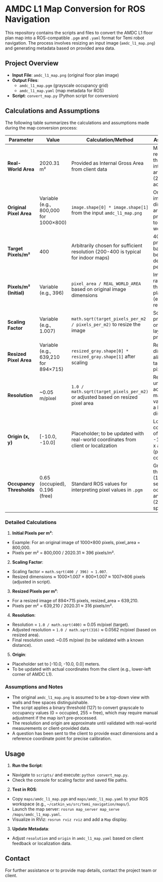 # AMDC L1 Map Conversion for ROS Navigation

This repository contains the scripts and files to convert the AMDC L1 floor plan map into a ROS-compatible `.pgm` and `.yaml` format for Temi robot navigation. The process involves resizing an input image (`amdc_l1_map.png`) and generating metadata based on provided area data.

## Project Overview

- **Input File**: `amdc_l1_map.png` (original floor plan image)
- **Output Files**:
  - `amdc_l1_map.pgm` (grayscale occupancy grid)
  - `amdc_l1_map.yaml` (map metadata for ROS)
- **Script**: `convert_map.py` (Python script for conversion)

## Calculations and Assumptions

The following table summarizes the calculations and assumptions made during the map conversion process:

| **Parameter**            | **Value**                             | **Calculation/Method**                                                             | **Assumptions**                                                             |
| ------------------------ | ------------------------------------- | ---------------------------------------------------------------------------------- | --------------------------------------------------------------------------- |
| **Real-World Area**      | 2020.31 m²                            | Provided as Internal Gross Area from client data                                   | Map represents the full internal gross area (2020.31 m²) accurately.        |
| **Original Pixel Area**  | Variable (e.g., 800,000 for 1000×800) | `image.shape[0] * image.shape[1]` from the input `amdc_l1_map.png`                 | Original image dimensions are proportional to the real-world area.          |
| **Target Pixels/m²**     | 400                                   | Arbitrarily chosen for sufficient resolution (200-400 is typical for indoor maps)  | 400 pixels/m² provides a balance between detail and performance.            |
| **Pixels/m² (Initial)**  | Variable (e.g., 396)                  | `pixel_area / REAL_WORLD_AREA` based on original image dimensions                  | Image aspect ratio reflects the floor plan's shape (e.g., rectangular).     |
| **Scaling Factor**       | Variable (e.g., 1.007)                | `math.sqrt(target_pixels_per_m2 / pixels_per_m2)` to resize the image              | Scaling preserves the original layout's proportions.                        |
| **Resized Pixel Area**   | Variable (e.g., 639,210 for 894×715)  | `resized_gray.shape[0] * resized_gray.shape[1]` after scaling                      | Resized dimensions align with the target 400 pixels/m².                     |
| **Resolution**           | ~0.05 m/pixel                         | `1.0 / math.sqrt(target_pixels_per_m2)` or adjusted based on resized pixel area    | Resolution is uniform across the map; validated with a known distance.      |
| **Origin (x, y)**        | [-10.0, -10.0]                        | Placeholder; to be updated with real-world coordinates from client or localization | Lower-left corner is offset by -10m in both x and y (pending confirmation). |
| **Occupancy Thresholds** | 0.65 (occupied), 0.196 (free)         | Standard ROS values for interpreting pixel values in `.pgm`                        | Grayscale thresholding (127) separates occupied (0) and free (255) spaces.  |

### Detailed Calculations

1. **Initial Pixels per m²**:

- Example: For an original image of 1000×800 pixels, pixel_area = 800,000.
- Pixels per m² = 800,000 / 2020.31 ≈ 396 pixels/m².

2. **Scaling Factor**:

- Scaling factor = `math.sqrt(400 / 396) ≈ 1.007`.
- Resized dimensions ≈ 1000×1.007 × 800×1.007 ≈ 1007×806 pixels (adjusted in script).

3. **Resized Pixels per m²**:

- For a resized image of 894×715 pixels, resized_area = 639,210.
- Pixels per m² = 639,210 / 2020.31 ≈ 316 pixels/m².

4. **Resolution**:

- Resolution = `1.0 / math.sqrt(400)` ≈ 0.05 m/pixel (target).
- Adjusted resolution = `1.0 / math.sqrt(316)` ≈ 0.0562 m/pixel (based on resized area).
- Final resolution used: ~0.05 m/pixel (to be validated with a known distance).

5. **Origin**:

- Placeholder set to [-10.0, -10.0, 0.0] meters.
- To be updated with actual coordinates from the client (e.g., lower-left corner of AMDC L1).

### Assumptions and Notes

- The original `amdc_l1_map.png` is assumed to be a top-down view with walls and free spaces distinguishable.
- The script applies a binary threshold (127) to convert grayscale to occupancy values (0 = occupied, 255 = free), which may require manual adjustment if the map isn’t pre-processed.
- The resolution and origin are approximate until validated with real-world measurements or client-provided data.
- A question has been sent to the client to provide exact dimensions and a reference coordinate point for precise calibration.

## Usage

1. **Run the Script**:

- Navigate to `scripts/` and execute: `python convert_map.py`.
- Check the console for scaling factor and saved file paths.

2. **Test in ROS**:

- Copy `maps/amdc_l1_map.pgm` and `maps/amdc_l1_map.yaml` to your ROS workspace (e.g., `~/catkin_ws/src/temi_navigation/maps/`).
- Launch the map server: `rosrun map_server map_serve /maps/amdc_l1_map.yaml`.
- Visualize in RViz: `rosrun rviz rviz` and add a `Map` display.

3. **Update Metadata**:

- Adjust `resolution` and `origin` in `amdc_l1_map.yaml` based on client feedback or localization data.

## Contact

For further assistance or to provide map details, contact the project team or client.
